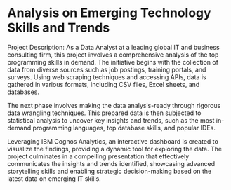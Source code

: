 # Analysis on Emerging Technology Skills and Trends

Project Description:
As a Data Analyst at a leading global IT and business consulting firm, this project involves a comprehensive analysis of the top programming skills in demand. The initiative begins with the collection of data from diverse sources such as job postings, training portals, and surveys. Using web scraping techniques and accessing APIs, data is gathered in various formats, including CSV files, Excel sheets, and databases.

The next phase involves making the data analysis-ready through rigorous data wrangling techniques. This prepared data is then subjected to statistical analysis to uncover key insights and trends, such as the most in-demand programming languages, top database skills, and popular IDEs.

Leveraging IBM Cognos Analytics, an interactive dashboard is created to visualize the findings, providing a dynamic tool for exploring the data. The project culminates in a compelling presentation that effectively communicates the insights and trends identified, showcasing advanced storytelling skills and enabling strategic decision-making based on the latest data on emerging IT skills.
